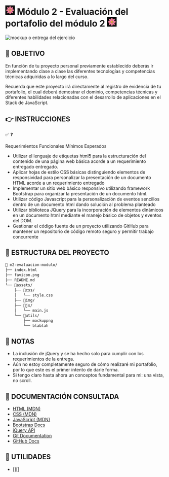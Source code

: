 # <img src="favicon.png" width=30/> Módulo 2 - Evaluación del portafolio del módulo 2 <img src="favicon.png" width=30/> 

![mockup o entrega del ejercicio][0]

## 🚀 OBJETIVO

En función de tu proyecto personal previamente establecido deberás ir implementando clase a clase las diferentes tecnologías y competencias técnicas adquiridas a lo largo del curso.

Recuerda que este proyecto irá directamente al registro de evidencia de tu portafolio, el cual deberá demostrar el dominio, competencias técnicas y diferentes habilidades relacionadas con el desarrollo de aplicaciones en el Stack de JavaScript.


## 👉 INSTRUCCIONES
✅ ❓

Requerimientos Funcionales Mínimos Esperados

* Utilizar el lenguaje de etiquetas html5 para la estructuración del contenido de una página web básica acorde a un requerimiento entregado entregado.
* Aplicar hojas de estilo CSS básicas distinguiendo elementos de responsividad para personalizar la presentación de un documento HTML acorde a un requerimiento entregado
* Implementar un sitio web básico responsivo utilizando framework Bootstrap para organizar la presentación de un documento html.
* Utilizar código Javascript para la personalización de eventos sencillos dentro de un documento html dando solución al problema planteado
* Utilizar biblioteca JQuery para la incorporación de elementos dinámicos en un documento html mediante el manejo básico de objetos y eventos del DOM.
* Gestionar el código fuente de un proyecto utilizando GitHub para mantener un repositorio de código remoto seguro y permitir trabajo concurrente

## 📁 ESTRUCTURA DEL PROYECTO

```
📁 m2-evaluacion-modulo/  
├── index.html  
├── favicon.png  
├── README.md  
└── 📁assets/  
    ├── 📁css/  
    │   └── style.css  
    ├── 📁img/  
    ├── 📁js/  
    │   └── main.js
    └── 📁utils/  
        ├── mockuppng
        └── blablah
```

## 👀 NOTAS

- La inclusión de jQuery y se ha hecho solo para cumplir con los requerimientos de la entrega. 
- Aún no estoy completamente seguro de cómo realizaré mi portafolio, por lo que este es el primer intento de darle forma.
- Si tengo claro hasta ahora un conceptos fundamental para mi: una vista, no scroll.

## 📖 DOCUMENTACIÓN CONSULTADA

- [HTML (MDN)][5]
- [CSS (MDN)][6]
- [JavaScript (MDN)][7]
- [Bootstrap Docs][8]
- [jQuery API][9]
- [Git Documentation][10]
- [GitHub Docs][11]

## 🧰 UTILIDADES

* [][]

<!-- Enlaces referenciados arriba -->
[0]:./assets/utils/mockup.png
[1]:
[2]:
[3]:
[4]:
[5]: https://developer.mozilla.org/en-US/docs/Web/HTML
[6]: https://developer.mozilla.org/en-US/docs/Web/CSS
[7]: https://developer.mozilla.org/en-US/docs/Web/JavaScript
[8]: https://getbootstrap.com/docs/5.3/getting-started/introduction/
[9]: https://api.jquery.com/
[10]: https://git-scm.com/doc
[11]: https://docs.github.com/en
